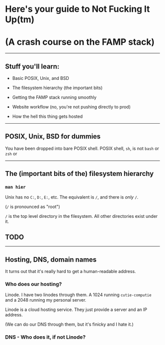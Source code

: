 # Here's your guide to Not Fucking It Up(tm)

# (A crash course on the FAMP stack)

---

## Stuff you'll learn:

+ Basic POSIX, Unix, and BSD

+ The filesystem hierarchy (the important bits)

+ Getting the FAMP stack running smoothly

+ Website workflow (no, you're not pushing directly to prod)

+ How the hell this thing gets hosted

---

## POSIX, Unix, BSD for dummies

You have been dropped into bare POSIX shell.
POSIX shell, `sh`, is not `bash` or `zsh` or 

---

## The (important bits of the) filesystem hierarchy

### `man hier`

Unix has no `C:`, `D:`, `E:`, etc.
The equivalent is `/`, and there is *only* `/`.

(`/` is pronounced as "root")

`/` is the top level directory in the filesystem.
All other directories exist under it.

## TODO

---

## Hosting, DNS, domain names

It turns out that it's really hard to get a human-readable address.

### Who does our hosting?

Linode.
I have two linodes through them.
A 1024 running `cutie-computie` and a 2048 running my personal server.

Linode is a cloud hosting service.
They just provide a server and an IP address.

(We can do our DNS through them, but it's finicky and I hate it.)

### DNS - Who does it, if not Linode?


